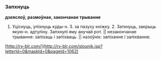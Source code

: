 ### Запхнуць
**дзеяслоў, размоўнае, закончанае трыванне**

1. Уціснуць, упіхнуць куды-н. З. за пазуху кніжку. 2. Заткнуць, закрыць якую-н. адтуліну. Запхнулі яму анучай рот. || незакончанае трыванне: запіхаць і запіхваць. || назоўнік: запіханне і запіхванне.

<a rel="author">[http://rv-blr.com/](http://rv-blr.com/slounik.jsp?letterId=0&maskId=0&pageId=1062)</a>
